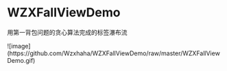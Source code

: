 # WZXFallViewDemo
用第一背包问题的贪心算法完成的标签瀑布流
<div>
</div>
![image](https://github.com/Wzxhaha/WZXFallViewDemo/raw/master/WZXFallViewDemo.gif)

